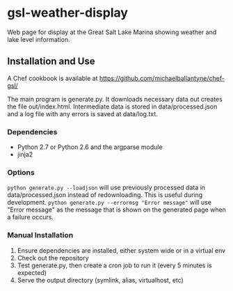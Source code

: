 # gsl-weather-display
Web page for display at the Great Salt Lake Marina showing weather and lake level information.

## Installation and Use
A Chef cookbook is available at https://github.com/michaelballantyne/chef-gsl/

The main program is generate.py. It downloads necessary data out creates the file out/index.html. Intermediate data is stored in data/processed.json and a log file with any errors is saved at data/log.txt.

### Dependencies
* Python 2.7 or Python 2.6 and the argparse module
* jinja2

### Options
`python generate.py --loadjson` will use previously processed data in data/processed.json instead of redownloading. This is useful during development.
`python generate.py --errormsg "Error message"` will use "Error message" as the message that is shown on the generated page when a failure occurs.

### Manual Installation
1. Ensure dependencies are installed, either system wide or in a virtual env
2. Check out the repository
3. Test generate.py, then create a cron job to run it (every 5 minutes is expected)
4. Serve the output directory (symlink, alias, virtualhost, etc)
